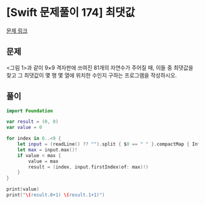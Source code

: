 # [Swift 문제풀이 174] 최댓값
 
[문제 링크](https://www.acmicpc.net/problem/2566)

## 문제

<그림 1>과 같이 9×9 격자판에 쓰여진 81개의 자연수가 주어질 때, 이들 중 최댓값을 찾고 그 최댓값이 몇 행 몇 열에 위치한 수인지 구하는 프로그램을 작성하시오.


## 풀이

```swift
import Foundation

var result = (0, 0)
var value = 0

for index in 0..<9 {
    let input = (readLine() ?? "").split { $0 == " " }.compactMap { Int($0) }
    let max = input.max()!
    if value < max {
        value = max
        result = (index, input.firstIndex(of: max)!)
    }
}

print(value)
print("\(result.0+1) \(result.1+1)")
```
